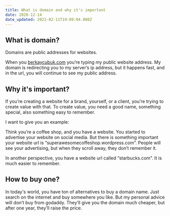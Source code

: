 ```yaml
---
title: What is domain and why it's important
date: 2020-12-14
date_updated: 2021-02-11T19:09:04.000Z
---
```


## What is domain?

Domains are public addresses for websites.

When you [berkaycubuk.com](https://berkaycubuk.com/) you’re typing my public website address. My domain is redirecting you to my server’s ip address, but it happens fast, and in the url, you will continue to see my public address.

## Why it's important?

If you’re creating a website for a brand, yourself, or a client, you’re trying to create value with that. To create value, you need a good name, something special, also something easy to remember.

I want to give you an example:

Think you’re a coffee shop, and you have a website. You started to advertise your website on social media. But there is something important your website url is “superawesomecoffeshop.wordpress.com”. People will see your advertising, but when they scroll away, they don’t remember it.

In another perspective, you have a website url called “starbucks.com”. It is much easier to remember.

## How to buy one?

In today's world, you have ton of alternatives to buy a domain name. Just search on the internet and buy somewhere you like. But my personal advice will don’t buy from godaddy. They’ll give you the domain much cheaper, but after one year, they’ll raise the price.
